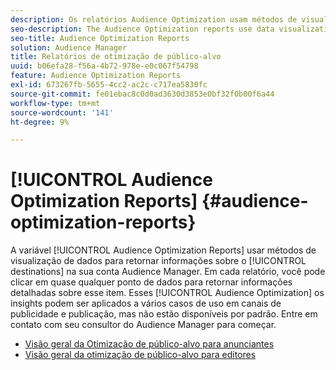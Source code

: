 ```yaml
---
description: Os relatórios Audience Optimization usam métodos de visualização de dados para retornar informações sobre os destinos em sua conta Audience Manager. Em cada relatório, você pode clicar em quase qualquer ponto de dados para retornar informações detalhadas sobre esse item. Esses insights de Audience Optimization podem ser aplicados a vários casos de uso em canais de publicidade e publicação, mas não estão disponíveis por padrão. Entre em contato com seu consultor do Audience Manager para começar.
seo-description: The Audience Optimization reports use data visualization methods to return information on the destinations in your Audience Manager account. In each report, you can click on almost any data point to return detailed information about that item. These Audience Optimization insights can be applied to several use cases across advertising and publishing channels, but are not available by default. Contact your Audience Manager consultant to get started.
seo-title: Audience Optimization Reports
solution: Audience Manager
title: Relatórios de otimização de público-alvo
uuid: b06efa28-f56a-4b72-978e-e0c067f54798
feature: Audience Optimization Reports
exl-id: 673267fb-5655-4cc2-ac2c-c717ea5830fc
source-git-commit: fe01ebac8c0d0ad3630d3853e0bf32f0b00f6a44
workflow-type: tm+mt
source-wordcount: '141'
ht-degree: 9%

---
```


# [!UICONTROL Audience Optimization Reports] {#audience-optimization-reports}

A variável [!UICONTROL Audience Optimization Reports] usar métodos de visualização de dados para retornar informações sobre o [!UICONTROL destinations] na sua conta Audience Manager. Em cada relatório, você pode clicar em quase qualquer ponto de dados para retornar informações detalhadas sobre esse item. Esses [!UICONTROL Audience Optimization] os insights podem ser aplicados a vários casos de uso em canais de publicidade e publicação, mas não estão disponíveis por padrão. Entre em contato com seu consultor do Audience Manager para começar.

+ [Visão geral da Otimização de público-alvo para anunciantes](aor-advertisers/aor-advertisers.md)
+ [Visão geral da otimização de público-alvo para editores](aor-publishers/aor-publishers.md)
